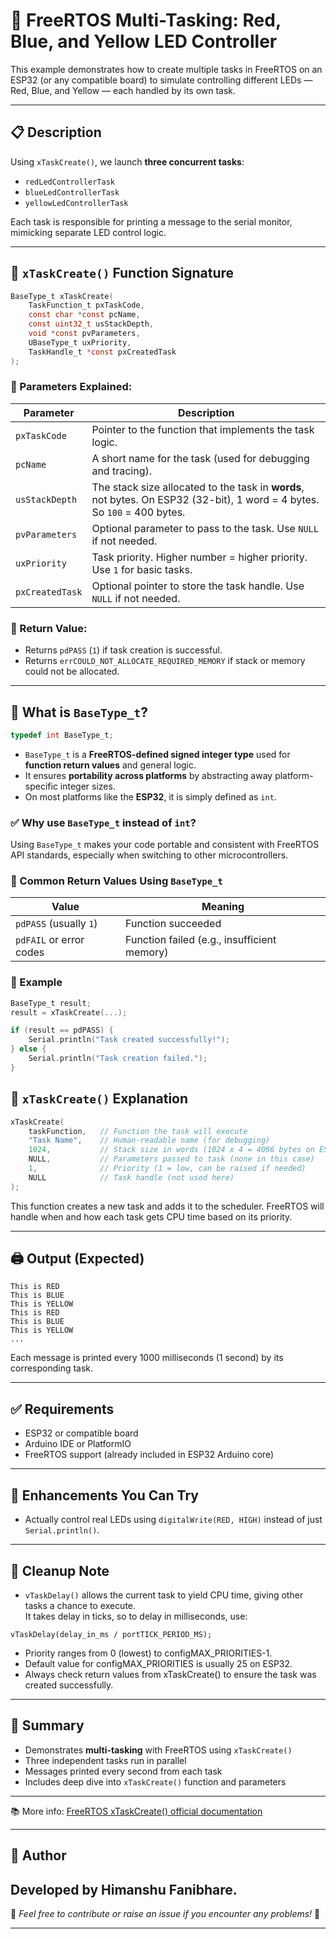 # 🧠 FreeRTOS Multi-Tasking: Red, Blue, and Yellow LED Controller

This example demonstrates how to create multiple tasks in FreeRTOS on an ESP32 (or any compatible board) to simulate controlling different LEDs — Red, Blue, and Yellow — each handled by its own task.

---

## 📋 Description

Using `xTaskCreate()`, we launch **three concurrent tasks**:
- `redLedControllerTask`
- `blueLedControllerTask`
- `yellowLedControllerTask`

Each task is responsible for printing a message to the serial monitor, mimicking separate LED control logic.


---

## 🧠 `xTaskCreate()` Function Signature

```c
BaseType_t xTaskCreate(
    TaskFunction_t pxTaskCode,
    const char *const pcName,
    const uint32_t usStackDepth,
    void *const pvParameters,
    UBaseType_t uxPriority,
    TaskHandle_t *const pxCreatedTask
);
```

### 📌 Parameters Explained:

| Parameter           | Description |
|---------------------|-------------|
| `pxTaskCode`        | Pointer to the function that implements the task logic. |
| `pcName`            | A short name for the task (used for debugging and tracing). |
| `usStackDepth`      | The stack size allocated to the task in **words**, not bytes. On ESP32 (32-bit), 1 word = 4 bytes. So `100` = 400 bytes. |
| `pvParameters`      | Optional parameter to pass to the task. Use `NULL` if not needed. |
| `uxPriority`        | Task priority. Higher number = higher priority. Use `1` for basic tasks. |
| `pxCreatedTask`     | Optional pointer to store the task handle. Use `NULL` if not needed. |

### 🔁 Return Value:
- Returns `pdPASS` (`1`) if task creation is successful.
- Returns `errCOULD_NOT_ALLOCATE_REQUIRED_MEMORY` if stack or memory could not be allocated.

---

## 📘 What is `BaseType_t`?

```c
typedef int BaseType_t;
```

- `BaseType_t` is a **FreeRTOS-defined signed integer type** used for **function return values** and general logic.
- It ensures **portability across platforms** by abstracting away platform-specific integer sizes.
- On most platforms like the **ESP32**, it is simply defined as `int`.

### ✅ Why use `BaseType_t` instead of `int`?

Using `BaseType_t` makes your code portable and consistent with FreeRTOS API standards, especially when switching to other microcontrollers.

### 🧪 Common Return Values Using `BaseType_t`

| Value                          | Meaning                                      |
|-------------------------------|----------------------------------------------|
| `pdPASS` (usually `1`)        | Function succeeded                           |
| `pdFAIL` or error codes       | Function failed (e.g., insufficient memory)  |

### 🧠 Example

```c
BaseType_t result;
result = xTaskCreate(...);

if (result == pdPASS) {
    Serial.println("Task created successfully!");
} else {
    Serial.println("Task creation failed.");
}
```

## 🧠 `xTaskCreate()`  Explanation

```c
xTaskCreate(
    taskFunction,   // Function the task will execute
    "Task Name",    // Human-readable name (for debugging)
    1024,           // Stack size in words (1024 x 4 = 4096 bytes on ESP32)
    NULL,           // Parameters passed to task (none in this case)
    1,              // Priority (1 = low, can be raised if needed)
    NULL            // Task handle (not used here)
);
```

This function creates a new task and adds it to the scheduler. FreeRTOS will handle when and how each task gets CPU time based on its priority.

---

## 🖨️ Output (Expected)

```
This is RED
This is BLUE
This is YELLOW
This is RED
This is BLUE
This is YELLOW
...
```

Each message is printed every 1000 milliseconds (1 second) by its corresponding task.

---

## ✅ Requirements

- ESP32 or compatible board
- Arduino IDE or PlatformIO
- FreeRTOS support (already included in ESP32 Arduino core)

---

## 🧩 Enhancements You Can Try

- Actually control real LEDs using `digitalWrite(RED, HIGH)` instead of just `Serial.println()`.
---

## 🧼 Cleanup Note

- `vTaskDelay()` allows the current task to yield CPU time, giving other tasks a chance to execute.  
It takes delay in ticks, so to delay in milliseconds, use:

```
vTaskDelay(delay_in_ms / portTICK_PERIOD_MS);
```
- Priority ranges from 0 (lowest) to configMAX_PRIORITIES-1. 
- Default value for configMAX_PRIORITIES is usually 25 on ESP32.
- Always check return values from xTaskCreate() to ensure the task was created successfully.
---

## 📌 Summary

- Demonstrates **multi-tasking** with FreeRTOS using `xTaskCreate()`
- Three independent tasks run in parallel
- Messages printed every second from each task
- Includes deep dive into `xTaskCreate()` function and parameters
---

📚 More info: [FreeRTOS xTaskCreate() official documentation](https://www.freertos.org/a00125.html)


---

## 👤 Author
Developed by **Himanshu Fanibhare**.
---

📌 *Feel free to contribute or raise an issue if you encounter any problems!* 🚀

---

